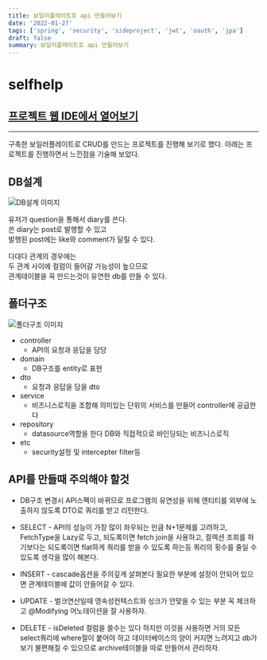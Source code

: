 ```yaml
---
title: 보일러플레이트로 api 만들어보기
date: '2022-01-27'
tags: ['spring', 'security', 'sideproject', 'jwt', 'oauth', 'jpa']
draft: false
summary: 보일러플레이트로 api 만들어보기
---
```


# selfhelp

## [프로젝트 웹 IDE에서 열어보기](https://github1s.com/abhidhamma-java/selfhelp)

---

구축한 보일러플레이트로
CRUD를 만드는 프로젝트를 진행해 보기로 했다.
아래는 프로젝트를 진행하면서 느낀점을 기술해 보았다.

## DB설계

![DB설계 이미지](/static/images/md-images/ee3d012a4729264f8e06c7f3bab74eb66e9944a487e041e0474dc2e2566cd5b2.png)

유저가 question을 통해서 diary를 쓴다.  
쓴 diary는 post로 발행할 수 있고  
발행된 post에는 like와 comment가 달릴 수 있다.

다대다 관계의 경우에는  
두 관계 사이에 컬럼이 들어갈 가능성이 높으므로  
관계테이블을 꼭 만드는것이 유연한 db를 만들 수 있다.

## 폴더구조

![폴더구조 이미지](/static/images/md-images/0b79e1bf861bc34004557917cf9e0659a7bff9da216e1c96fa6245a18e8cd64a.png)

- controller
  - API의 요청과 응답을 담당
- domain
  - DB구조를 entity로 표현
- dto
  - 요청과 응답을 담을 dto
- service
  - 비즈니스로직을 조합해 의미있는 단위의 서비스를 만들어 controller에 공급한다
- repository
  - datasource역할을 한다 DB와 직접적으로 바인딩되는 비즈니스로직
- etc
  - security설정 및 intercepter filter등

## API를 만들때 주의해야 할것

- DB구조 변경시 API스펙이 바뀌므로 프로그램의 유연성을 위해 엔티티를 외부에 노출하지 않도록 DTO로 쿼리를 받고 리턴한다.

- SELECT - API의 성능이 가장 많이 좌우되는 만큼 N+1문제를 고려하고, FetchType을 Lazy로 두고, 되도록이면 fetch join을 사용하고, 컬렉션 조회를 하기보다는 되도록이면 flat하게 쿼리를 받을 수 있도록 하는등 쿼리의 횟수를 줄일 수 있도록 생각을 많이 해본다.
- INSERT - cascade옵션을 주의깊게 살펴본다 필요한 부분에 설정이 안되어 있으면 관계테이블에 값이 안들어갈 수 있다.
- UPDATE - 벌크연산일때 영속성컨텍스트와 싱크가 안맞을 수 있는 부분 꼭 체크하고 @Modifying 어노테이션을 잘 사용하자.
- DELETE - isDeleted 컬럼을 쓸수는 있다 하지만 이것을 사용하면 거의 모든 select쿼리에 where절이 붙어야 하고 데이터베이스의 양이 커지면 느려지고 db가 보기 불편해질 수 있으므로 archive테이블을 따로 만들어서 관리하자.
